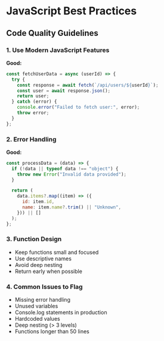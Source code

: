 # JavaScript Best Practices

## Code Quality Guidelines

### 1. Use Modern JavaScript Features

**Good:**

```javascript
const fetchUserData = async (userId) => {
  try {
    const response = await fetch(`/api/users/${userId}`);
    const user = await response.json();
    return user;
  } catch (error) {
    console.error("Failed to fetch user:", error);
    throw error;
  }
};
```

### 2. Error Handling

**Good:**

```javascript
const processData = (data) => {
  if (!data || typeof data !== "object") {
    throw new Error("Invalid data provided");
  }

  return (
    data.items?.map((item) => ({
      id: item.id,
      name: item.name?.trim() || "Unknown",
    })) || []
  );
};
```

### 3. Function Design

- Keep functions small and focused
- Use descriptive names
- Avoid deep nesting
- Return early when possible

### 4. Common Issues to Flag

- Missing error handling
- Unused variables
- Console.log statements in production
- Hardcoded values
- Deep nesting (> 3 levels)
- Functions longer than 50 lines
